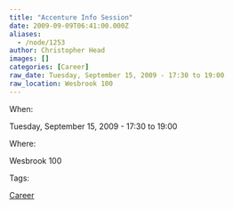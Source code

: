 ```yaml
---
title: "Accenture Info Session"
date: 2009-09-09T06:41:00.000Z
aliases:
  - /node/1253
author: Christopher Head
images: []
categories: [Career]
raw_date: Tuesday, September 15, 2009 - 17:30 to 19:00
raw_location: Wesbrook 100
---
```


When: 

Tuesday, September 15, 2009 - 17:30 to 19:00

Where: 

Wesbrook 100

Tags: 

[Career](/career)
